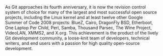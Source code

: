 <p>As Git approaches its fourth anniversary, it is now the revision control system of choice for many of the largest and most successful open source projects, including the Linux kernel and at least twelve other Google Summer of Code 2008 projects: BlueZ, Cairo, DragonFly BSD, Etherboot, One Laptop Per Child, Perl, Samba, Thousand Parsec, The Wine Project, VideoLAN, XMMS2, and X.org.  This achievement is the product of the lively Git development community, a loose-knit team of developers, technical writers, and end users with a passion for high quality open-source development.</p>